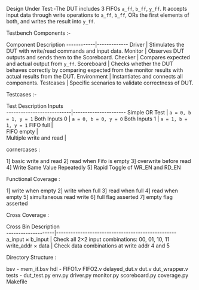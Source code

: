 Design Under Test:-The DUT includes 3 FIFOs `a_ff`, `b_ff`, `y_ff`. It accepts input data through write operations to `a_ff`, `b_ff`,
                   ORs the first elements of both, and writes the result into `y_ff`.

Testbench Components :- 

 Component     Description 
 ------------|-------------
 Driver      | Stimulates the DUT with write/read commands and input data. 
 Monitor     | Observes DUT outputs and sends them to the Scoreboard. 
 Checker     | Compares expected and actual output from `y_ff`. 
 Scoreboard  | Checks whether the DUT behaves correctly by comparing expected from the monitor results with actual results from the DUT. 
 Environment | Instantiates and connects all components. 
 Testcases   | Specific scenarios to validate correctness of DUT. 

 Testcases :-

 Test Description                  Inputs               
---------------------------|----------------------
  Simple OR Test           | `a = 0, b = 1, y = 1` 
  Both Inputs 0            | `a = 0, b = 0, y = 0` 
  Both Inputs 1            | `a = 1, b = 1, y = 1` 
  FIFO full                |                      
  FIFO empty               |                      
  Multiple write and read  |                      

cornercases :

1] basic write and read
2] read when Fifo is empty
3] overwrite before read
4] Write Same Value Repeatedly
5] Rapid Toggle of WR_EN and RD_EN

Functional Coverage :

1] write when empty
2] write when full
3] read when full
4] read when empty
5] simultaneous read write
6] full flag asserted
7] empty flag asserted

Cross Coverage :

 Cross Bin                        Description                                      
--------------------|--------------------------------------------------
 a_input × b_input  | Check all 2×2 input combinations: 00, 01, 10, 11 
 write_addr × data  | Check data combinations at write addr 4 and 5 

 Directory Structure :

bsv - mem_if.bsv
hdl - FIFO1.v
      FIFO2.v
      delayed_dut.v
      dut.v
      dut_wrapper.v
tests -  dut_test.py
         env.py
         driver.py
         monitor.py
         scoreboard.py
         coverage.py
         Makefile
